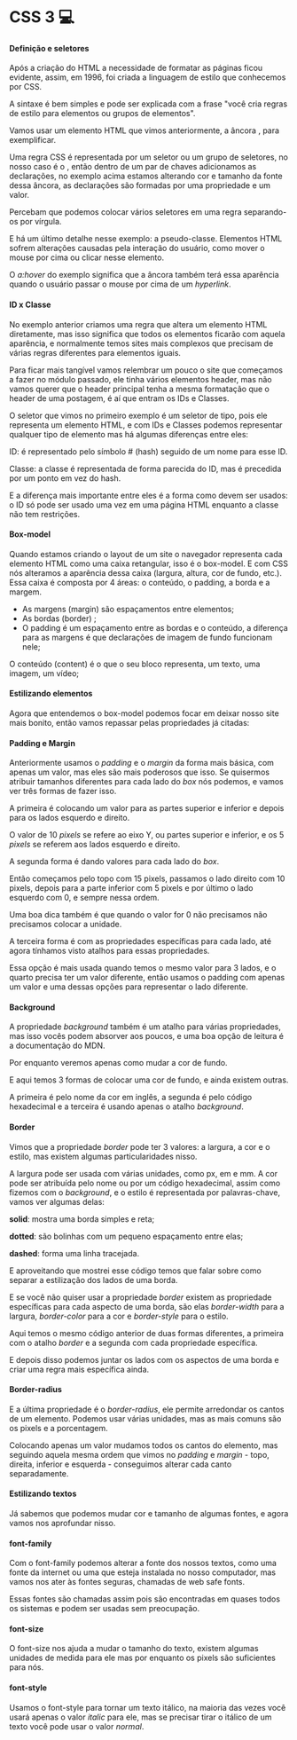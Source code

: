 # CSS 3 :computer:

#### Definição e seletores

Após a criação do HTML a necessidade de formatar as páginas ficou evidente, assim, em 1996, foi criada a linguagem de estilo que conhecemos por CSS.

A sintaxe é bem simples e pode ser explicada com a frase "você cria regras de estilo para elementos ou grupos de elementos".

Vamos usar um elemento HTML que vimos anteriormente, a âncora <a>, para exemplificar.

Uma regra CSS é representada por um seletor ou um grupo de seletores, no nosso caso é o <a>, então dentro de um par de chaves adicionamos as declarações, no exemplo acima estamos alterando cor e tamanho da fonte dessa âncora, as declarações são formadas por uma propriedade e um valor.

Percebam que podemos colocar vários seletores em uma regra separando-os por vírgula.

E há um último detalhe nesse exemplo: a pseudo-classe. Elementos HTML sofrem alterações causadas pela interação do usuário, como mover o mouse por cima ou clicar nesse elemento.

O *a:hover* do exemplo significa que a âncora também terá essa aparência quando o usuário passar o mouse por cima de um *hyperlink*.

#### ID x Classe

No exemplo anterior criamos uma regra que altera um elemento HTML diretamente, mas isso significa que todos os elementos <a> ficarão com aquela aparência, e normalmente temos sites mais complexos que precisam de várias regras diferentes para elementos iguais.

Para ficar mais tangível vamos relembrar um pouco o site que começamos a fazer no módulo passado, ele tinha vários elementos header, mas não vamos querer que o header principal tenha a mesma formatação que o header de uma postagem, é aí que entram os IDs e Classes.

O seletor que vimos no primeiro exemplo é um seletor de tipo, pois ele representa um elemento HTML, e com IDs e Classes podemos representar qualquer tipo de elemento mas há algumas diferenças entre eles:

ID: é representado pelo símbolo # (hash) seguido de um nome para esse ID.

Classe: a classe é representada de forma parecida do ID, mas é precedida por um ponto em vez do hash.

E a diferença mais importante entre eles é a forma como devem ser usados: o ID só pode ser usado uma vez em uma página HTML enquanto a classe não tem restrições.

#### Box-model

Quando estamos criando o layout de um site o navegador representa cada elemento HTML como uma caixa retangular, isso é o box-model. E com CSS nós alteramos a aparência dessa caixa (largura, altura, cor de fundo, etc.). Essa caixa é composta por 4 áreas: o conteúdo, o padding, a borda e a margem.

- As margens (margin) são espaçamentos entre     elementos;
- As bordas (border) ;
- O padding é um espaçamento entre as bordas     e o conteúdo, a diferença para as margens é que declarações de imagem de     fundo funcionam nele;

O conteúdo (content) é o que o seu bloco representa, um texto, uma imagem, um vídeo;

#### Estilizando elementos

Agora que entendemos o box-model podemos focar em deixar nosso site mais bonito, então vamos repassar pelas propriedades já citadas:

#### Padding e Margin

Anteriormente usamos o *padding* e o *margin* da forma mais básica, com apenas um valor, mas eles são mais poderosos que isso. Se quisermos atribuir tamanhos diferentes para cada lado do *box* nós podemos, e vamos ver três formas de fazer isso.

A primeira é colocando um valor para as partes superior e inferior e depois para os lados esquerdo e direito.

O valor de 10 *pixels* se refere ao eixo Y, ou partes superior e inferior, e os 5 *pixels* se referem aos lados esquerdo e direito.

A segunda forma é dando valores para cada lado do *box*.

Então começamos pelo topo com 15 pixels, passamos o lado direito com 10 pixels, depois para a parte inferior com 5 pixels e por último o lado esquerdo com 0, e sempre nessa ordem.

Uma boa dica também é que quando o valor for 0 não precisamos não precisamos colocar a unidade.

A terceira forma é com as propriedades específicas para cada lado, até agora tínhamos visto atalhos para essas propriedades.

Essa opção é mais usada quando temos o mesmo valor para 3 lados, e o quarto precisa ter um valor diferente, então usamos o padding com apenas um valor e uma dessas opções para representar o lado diferente.

#### Background

A propriedade *background* também é um atalho para várias propriedades, mas isso vocês podem absorver aos poucos, e uma boa opção de leitura é a documentação do MDN.

Por enquanto veremos apenas como mudar a cor de fundo.

E aqui temos 3 formas de colocar uma cor de fundo, e ainda existem outras.

A primeira é pelo nome da cor em inglês, a segunda é pelo código hexadecimal e a terceira é usando apenas o atalho *background*.

#### Border

Vimos que a propriedade *border* pode ter 3 valores: a largura, a cor e o estilo, mas existem algumas particularidades nisso.

A largura pode ser usada com várias unidades, como px, em e mm. A cor pode ser atribuída pelo nome ou por um código hexadecimal, assim como fizemos com o *background*, e o estilo é representada por palavras-chave, vamos ver algumas delas:

**solid**: mostra uma borda simples e reta;

**dotted**: são bolinhas com um pequeno espaçamento entre elas;

**dashed**: forma uma linha tracejada.

E aproveitando que mostrei esse código temos que falar sobre como separar a estilização dos lados de uma borda.

E se você não quiser usar a propriedade *border* existem as propriedade específicas para cada aspecto de uma borda, são elas *border-width* para a largura, *border-color* para a cor e *border-style* para o estilo.

Aqui temos o mesmo código anterior de duas formas diferentes, a primeira com o atalho *border* e a segunda com cada propriedade específica.

E depois disso podemos juntar os lados com os aspectos de uma borda e criar uma regra mais específica ainda.

#### **Border-radius**

E a última propriedade é o *border-radius*, ele permite arredondar os cantos de um elemento. Podemos usar várias unidades, mas as mais comuns são os pixels e a porcentagem.

Colocando apenas um valor mudamos todos os cantos do elemento, mas seguindo aquela mesma ordem que vimos no *padding* e *margin* - topo, direita, inferior e esquerda - conseguimos alterar cada canto separadamente.

#### Estilizando textos

Já sabemos que podemos mudar cor e tamanho de algumas fontes, e agora vamos nos aprofundar nisso.

#### font-family

Com o font-family podemos alterar a fonte dos nossos textos, como uma fonte da internet ou uma que esteja instalada no nosso computador, mas vamos nos ater às fontes seguras, chamadas de web safe fonts.

Essas fontes são chamadas assim pois são encontradas em quases todos os sistemas e podem ser usadas sem preocupação.

#### font-size

O font-size nos ajuda a mudar o tamanho do texto, existem algumas unidades de medida para ele mas por enquanto os pixels são suficientes para nós.

#### font-style

Usamos o font-style para tornar um texto itálico, na maioria das vezes você usará apenas o valor *italic* para ele, mas se precisar tirar o itálico de um texto você pode usar o valor *normal*.